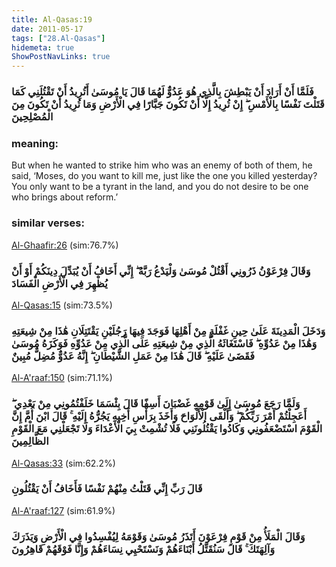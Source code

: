 ```yaml
---
title: Al-Qasas:19
date: 2011-05-17
tags: ["28.Al-Qasas"]
hidemeta: true 
ShowPostNavLinks: true 
---
```

### فَلَمَّا أَنْ أَرَادَ أَنْ يَبْطِشَ بِالَّذِي هُوَ عَدُوٌّ لَهُمَا قَالَ يَا مُوسَىٰ أَتُرِيدُ أَنْ تَقْتُلَنِي كَمَا قَتَلْتَ نَفْسًا بِالْأَمْسِ ۖ إِنْ تُرِيدُ إِلَّا أَنْ تَكُونَ جَبَّارًا فِي الْأَرْضِ وَمَا تُرِيدُ أَنْ تَكُونَ مِنَ الْمُصْلِحِينَ
### meaning: 
But when he wanted to strike him who was an enemy of both of them, he said, ‘Moses, do you want to kill me, just like the one you killed yesterday? You only want to be a tyrant in the land, and you do not desire to be one who brings about reform.’
### similar verses: 

[Al-Ghaafir:26](/40/26) (sim:76.7%)

### وَقَالَ فِرْعَوْنُ ذَرُونِي أَقْتُلْ مُوسَىٰ وَلْيَدْعُ رَبَّهُ ۖ إِنِّي أَخَافُ أَنْ يُبَدِّلَ دِينَكُمْ أَوْ أَنْ يُظْهِرَ فِي الْأَرْضِ الْفَسَادَ

[Al-Qasas:15](/28/15) (sim:73.5%)

### وَدَخَلَ الْمَدِينَةَ عَلَىٰ حِينِ غَفْلَةٍ مِنْ أَهْلِهَا فَوَجَدَ فِيهَا رَجُلَيْنِ يَقْتَتِلَانِ هَٰذَا مِنْ شِيعَتِهِ وَهَٰذَا مِنْ عَدُوِّهِ ۖ فَاسْتَغَاثَهُ الَّذِي مِنْ شِيعَتِهِ عَلَى الَّذِي مِنْ عَدُوِّهِ فَوَكَزَهُ مُوسَىٰ فَقَضَىٰ عَلَيْهِ ۖ قَالَ هَٰذَا مِنْ عَمَلِ الشَّيْطَانِ ۖ إِنَّهُ عَدُوٌّ مُضِلٌّ مُبِينٌ

[Al-A'raaf:150](/7/150) (sim:71.1%)

### وَلَمَّا رَجَعَ مُوسَىٰ إِلَىٰ قَوْمِهِ غَضْبَانَ أَسِفًا قَالَ بِئْسَمَا خَلَفْتُمُونِي مِنْ بَعْدِي ۖ أَعَجِلْتُمْ أَمْرَ رَبِّكُمْ ۖ وَأَلْقَى الْأَلْوَاحَ وَأَخَذَ بِرَأْسِ أَخِيهِ يَجُرُّهُ إِلَيْهِ ۚ قَالَ ابْنَ أُمَّ إِنَّ الْقَوْمَ اسْتَضْعَفُونِي وَكَادُوا يَقْتُلُونَنِي فَلَا تُشْمِتْ بِيَ الْأَعْدَاءَ وَلَا تَجْعَلْنِي مَعَ الْقَوْمِ الظَّالِمِينَ

[Al-Qasas:33](/28/33) (sim:62.2%)

### قَالَ رَبِّ إِنِّي قَتَلْتُ مِنْهُمْ نَفْسًا فَأَخَافُ أَنْ يَقْتُلُونِ

[Al-A'raaf:127](/7/127) (sim:61.9%)

### وَقَالَ الْمَلَأُ مِنْ قَوْمِ فِرْعَوْنَ أَتَذَرُ مُوسَىٰ وَقَوْمَهُ لِيُفْسِدُوا فِي الْأَرْضِ وَيَذَرَكَ وَآلِهَتَكَ ۚ قَالَ سَنُقَتِّلُ أَبْنَاءَهُمْ وَنَسْتَحْيِي نِسَاءَهُمْ وَإِنَّا فَوْقَهُمْ قَاهِرُونَ
